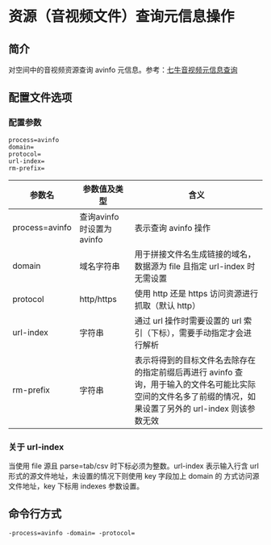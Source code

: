 # 资源（音视频文件）查询元信息操作

## 简介
对空间中的音视频资源查询 avinfo 元信息。参考：[七牛音视频元信息查询](https://developer.qiniu.com/dora/manual/1247/audio-and-video-metadata-information-avinfo)  

## 配置文件选项

### 配置参数
```
process=avinfo 
domain=
protocol=
url-index=
rm-prefix=
```  
|参数名|参数值及类型 | 含义|  
|-----|-------|-----|  
|process=avinfo| 查询avinfo时设置为avinfo| 表示查询 avinfo 操作|  
|domain| 域名字符串| 用于拼接文件名生成链接的域名，数据源为 file 且指定 url-index 时无需设置|  
|protocol| http/https| 使用 http 还是 https 访问资源进行抓取（默认 http）|  
|url-index| 字符串| 通过 url 操作时需要设置的 url 索引（下标），需要手动指定才会进行解析|  
|rm-prefix| 字符串| 表示将得到的目标文件名去除存在的指定前缀后再进行 avinfo 查询，用于输入的文件名可能比实际空间的文件名多了前缀的情况，如果设置了另外的 url-index 则该参数无效|  

### 关于 url-index
当使用 file 源且 parse=tab/csv 时下标必须为整数。url-index 表示输入行含 url 形式的源文件地址，未设置的情况下则使用 key 字段加上 domain 的
方式访问源文件地址，key 下标用 indexes 参数设置。  

## 命令行方式
```
-process=avinfo -domain= -protocol=
```
